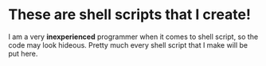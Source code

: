 # These are shell scripts that I create!

I am a very **inexperienced** programmer when it comes to shell script, so the code may look hideous.
Pretty much every shell script that I make will be put here.
